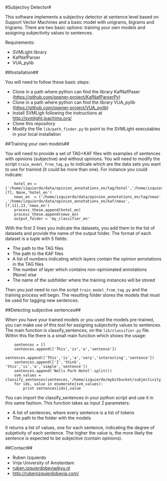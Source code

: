 #Subjectivy Detector#

This software implements a subjectivy detector at sentence level based on Support Vector Machines and a basic model with unigrams, bigrams and trigrams.
There are two basic options: training your own models and assigning subjectivity values to sentences.

Requirements:
* SVMLight library
* KafNafParser
* VUA_pylib

##Installation##

You will need to follow these basic steps:
* Clone in a path where python can find the library KafNafPaser (https://github.com/opener-project/KafNafParserPy)
* Clone in a path where python can find the library VUA_pylib (https://github.com/opener-project/VUA_pylib)
* Install SVMLigh following the instructions at http://svmlight.joachims.org/
* Clone this repository
* Modify the file `lib/path_finder.py` to point to the SVMLight executables in your local installation

##Training your own models##

You will need to provide a set of TAG+KAF files with examples of sentences with opinions (subjective) and without opinions. You will need
to modify the script `train_model_from_tag.py` to indicate which are the data sets you want to use for trainind (it could be more than one).
For instance you could indicate:
````shell
    hotel_en = ('/home/izquierdo/data/opinion_annotations_en/tag/hotel','/home/izquierdo/data/opinion_annotations_en/kaf/hotel',[7], None,'hotel_en')
    news_en  = ('/home/izquierdo/data/opinion_annotations_en/tag/news' ,'/home/izquierdo/data/opinion_annotations_en/kaf/news',[7,11],13,'news_en')
    process_these.append(hotel_en)
    process_these.append(news_en)
    output_folder = 'my_classifier_en'
````

With the first 2 lines you indicate the datasets, you add them to the list of datasets and provide the name of the output folder. The format of each
dataset is a tuple with 5 fields:
* The path to the TAG files
* The path to the KAF files
* A list of numbers indicating which layers contain the opinion annotations in the TAG files
* The number of layer which contains non-opinionated annotations (None) else
* The name of the subfolder where the training instances will be stored

Then you just need to run the script `train_model_from_tag.py` and the training process will begin. The resulting folder stores the models that must be used
for tagging new sentences.

##Detecting subjective sentences##

When you have your trained models or you used the models pre-trained, you can make use of this tool for assigning subjectivity values to sentences. 
The main function is classify_sentences, on the `lib/classifier.py` file. Within this file there is a small main function which shows the usage:
````shell
    sentences = []
    sentences.append(['This','is','a','sentence'])
    sentences.append(['This','is','a','very','interesting','sentence'])
    sentences.append(['I','think', 'this','is','a','simple','sentence'])
    sentences.append('Nells Park Hotel'.split())
    svm_values = classify_sentences(sentences,'/home/izquierdo/mybitbucket/subjectivity_detector/my_classifier/model')
    for idx, value in enumerate(svm_values):
        print sentences[idx],value
````

You can import the classify_sentences in your python script and use it in this same fashion. This function takes as input 2 parameters:

* A list of sentences, where every sentence is a list of tokens
* The path to the folder with the models

It returns a list of values, one for each sentence, indicating the degree of subjetivity of each sentence. The higher the value is, the more likely
the sentence is expected to be subjective (contain opinions).

##Contact##
* Ruben Izquierdo
* Vrije University of Amsterdam 
* ruben.izquierdobevia@vu.nl
* http://rubenizquierdobevia.com/   
